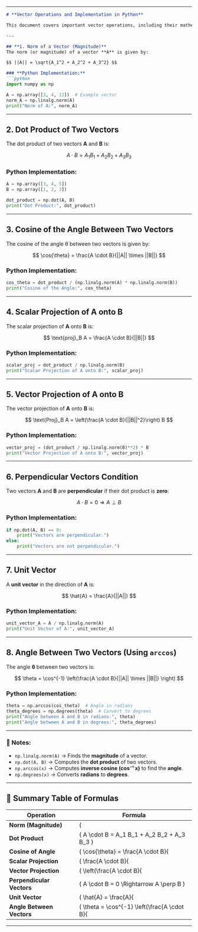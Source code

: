 
---

```md
# **Vector Operations and Implementation in Python**

This document covers important vector operations, including their mathematical formulas and Python implementations using `NumPy`.

---

## **1. Norm of a Vector (Magnitude)**  
The norm (or magnitude) of a vector **A** is given by:  

$$ ||A|| = \sqrt{A_1^2 + A_2^2 + A_3^2} $$

### **Python Implementation:**
```python
import numpy as np

A = np.array([3, 4, 12])  # Example vector
norm_A = np.linalg.norm(A)
print("Norm of A:", norm_A)
```

---

## **2. Dot Product of Two Vectors**  
The dot product of two vectors **A** and **B** is:  

$$ A \cdot B = A_1 B_1 + A_2 B_2 + A_3 B_3 $$

### **Python Implementation:**
```python
A = np.array([3, 4, 5])
B = np.array([1, 2, 3])

dot_product = np.dot(A, B)
print("Dot Product:", dot_product)
```

---

## **3. Cosine of the Angle Between Two Vectors**  
The cosine of the angle θ between two vectors is given by:  

$$ \cos{\theta} = \frac{A \cdot B}{||A|| \times ||B||} $$

### **Python Implementation:**
```python
cos_theta = dot_product / (np.linalg.norm(A) * np.linalg.norm(B))
print("Cosine of the Angle:", cos_theta)
```

---

## **4. Scalar Projection of A onto B**  
The scalar projection of **A** onto **B** is:  

$$ \text{proj}_B A = \frac{A \cdot B}{||B||} $$

### **Python Implementation:**
```python
scalar_proj = dot_product / np.linalg.norm(B)
print("Scalar Projection of A onto B:", scalar_proj)
```

---

## **5. Vector Projection of A onto B**  
The vector projection of **A** onto **B** is:  

$$ \text{Proj}_B A = \left(\frac{A \cdot B}{||B||^2}\right) B $$

### **Python Implementation:**
```python
vector_proj = (dot_product / np.linalg.norm(B)**2) * B
print("Vector Projection of A onto B:", vector_proj)
```

---

## **6. Perpendicular Vectors Condition**  
Two vectors **A** and **B** are **perpendicular** if their dot product is **zero**:  

$$ A \cdot B = 0 \Rightarrow A \perp B $$

### **Python Implementation:**
```python
if np.dot(A, B) == 0:
    print("Vectors are perpendicular.")
else:
    print("Vectors are not perpendicular.")
```

---

## **7. Unit Vector**  
A **unit vector** in the direction of **A** is:  

$$ \hat{A} = \frac{A}{||A||} $$

### **Python Implementation:**
```python
unit_vector_A = A / np.linalg.norm(A)
print("Unit Vector of A:", unit_vector_A)
```

---

## **8. Angle Between Two Vectors (Using `arccos`)**  
The angle **θ** between two vectors is:

$$ \theta = \cos^{-1} \left(\frac{A \cdot B}{||A|| \times ||B||} \right) $$

### **Python Implementation:**
```python
theta = np.arccos(cos_theta)  # Angle in radians
theta_degrees = np.degrees(theta)  # Convert to degrees
print("Angle between A and B in radians:", theta)
print("Angle between A and B in degrees:", theta_degrees)
```

---

### **📌 Notes:**
- `np.linalg.norm(A)` → Finds the **magnitude** of a vector.
- `np.dot(A, B)` → Computes the **dot product** of two vectors.
- `np.arccos(x)` → Computes **inverse cosine (cos⁻¹ x)** to find the **angle**.
- `np.degrees(x)` → Converts **radians** to **degrees**.

---

## **📝 Summary Table of Formulas**
| Operation | Formula |
|-----------|---------|
| **Norm (Magnitude)** | \( ||A|| = \sqrt{A_1^2 + A_2^2 + A_3^2} \) |
| **Dot Product** | \( A \cdot B = A_1 B_1 + A_2 B_2 + A_3 B_3 \) |
| **Cosine of Angle** | \( \cos{\theta} = \frac{A \cdot B}{||A|| \times ||B||} \) |
| **Scalar Projection** | \( \frac{A \cdot B}{||B||} \) |
| **Vector Projection** | \( \left(\frac{A \cdot B}{||B||^2}\right) B \) |
| **Perpendicular Vectors** | \( A \cdot B = 0 \Rightarrow A \perp B \) |
| **Unit Vector** | \( \hat{A} = \frac{A}{||A||} \) |
| **Angle Between Vectors** | \( \theta = \cos^{-1} \left(\frac{A \cdot B}{||A|| \times ||B||} \right) \) |

---




